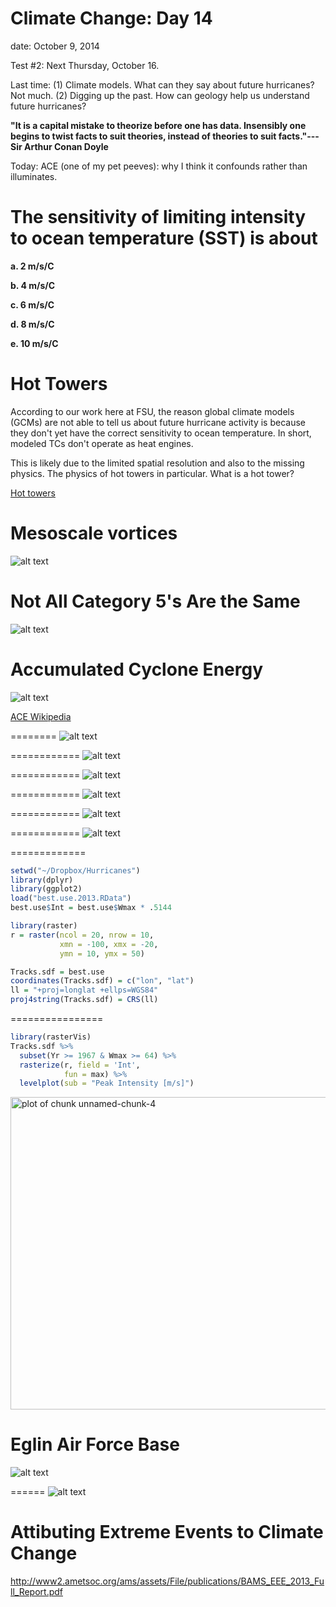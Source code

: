 Climate Change: Day 14
=====================
date: October 9, 2014

Test #2: Next Thursday, October 16.

Last time: (1) Climate models. What can they say about future hurricanes? Not much. (2) Digging up the past. How can geology help us understand future hurricanes?

**"It is a capital mistake to theorize before one has data. Insensibly one begins to twist facts to suit theories, instead of theories to suit facts."---Sir Arthur Conan Doyle**

Today: ACE (one of my pet peeves): why I think it confounds rather than illuminates.


The sensitivity of limiting intensity to ocean temperature (SST) is about
=============
**a. 2 m/s/C**

**b. 4 m/s/C**

**c. 6 m/s/C**

**d. 8 m/s/C**

**e. 10 m/s/C**


Hot Towers
==========
According to our work here at FSU, the reason global climate models (GCMs) are not able to tell us about future hurricane activity is because they don't yet have the correct sensitivity to ocean temperature. In short, modeled TCs don't operate as heat engines.

This is likely due to the limited spatial resolution and also to the missing physics. The physics of hot towers in particular. What is a hot tower?

[Hot towers](https://www.youtube.com/watch?v=rU0Y7qjoacA)

Mesoscale vortices
==================
![alt text](MesoscaleVortices.png)

Not All Category 5's Are the Same
=================================
![alt text](FourCat5s.jpg)

Accumulated Cyclone Energy
==========================
![alt text](ACE_Eq.png)

[ACE Wikipedia](http://en.wikipedia.org/wiki/Accumulated_cyclone_energy)

========
![alt text](global_running_ace.png)

============
![alt text](ACE.png)

============
![alt text](HurricaneHours.png)

============
![alt text](PeakIntensity.png)

============
![alt text](ACEvsIntensity.png)

============
![alt text](ACEvsFrequency.png)

=============

```r
setwd("~/Dropbox/Hurricanes")
library(dplyr)
library(ggplot2)
load("best.use.2013.RData")
best.use$Int = best.use$Wmax * .5144
```


```r
library(raster)
r = raster(ncol = 20, nrow = 10, 
           xmn = -100, xmx = -20, 
           ymn = 10, ymx = 50)
```


```r
Tracks.sdf = best.use
coordinates(Tracks.sdf) = c("lon", "lat")
ll = "+proj=longlat +ellps=WGS84"
proj4string(Tracks.sdf) = CRS(ll)
```

================

```r
library(rasterVis)
Tracks.sdf %>%
  subset(Yr >= 1967 & Wmax >= 64) %>%
  rasterize(r, field = 'Int',
            fun = max) %>%
  levelplot(sub = "Peak Intensity [m/s]")
```

<img src="Day14-figure/unnamed-chunk-4.png" title="plot of chunk unnamed-chunk-4" alt="plot of chunk unnamed-chunk-4" width="700" height="500" style="display: block; margin: auto;" />

Eglin Air Force Base
====================
![alt text](EglinFuture.png)

======
![alt text](EglinFuture2.png)

Attibuting Extreme Events to Climate Change
===========================================

http://www2.ametsoc.org/ams/assets/File/publications/BAMS_EEE_2013_Full_Report.pdf
